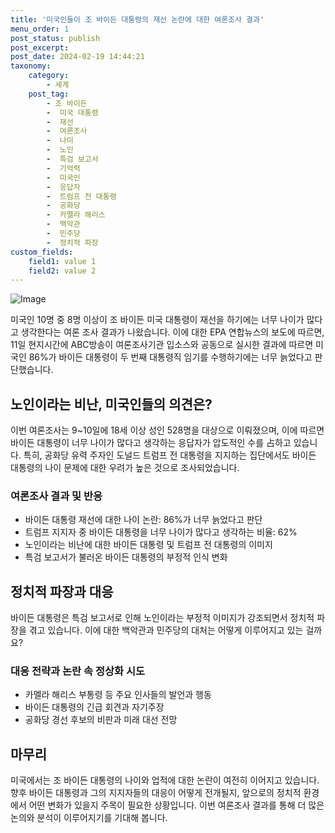 ```yaml
---
title: '미국인들이 조 바이든 대통령의 재선 논란에 대한 여론조사 결과'
menu_order: 1
post_status: publish
post_excerpt: 
post_date: 2024-02-19 14:44:21
taxonomy:
    category:
        - 세계
    post_tag:
        - 조 바이든
        -  미국 대통령
        -  재선
        -  여론조사
        -  나이
        -  노인
        -  특검 보고서
        -  기억력
        -  미국인
        -  응답자
        -  트럼프 전 대통령
        -  공화당
        -  카멜라 해리스
        -  백악관
        -  민주당
        -  정치적 파장
custom_fields:
    field1: value 1
    field2: value 2
---
```


![Image](https://imgnews.pstatic.net/image/030/2024/02/13/0003180632_001_20240213171901061.png?type=w647)

미국인 10명 중 8명 이상이 조 바이든 미국 대통령이 재선을 하기에는 너무 나이가 많다고 생각한다는 여론 조사 결과가 나왔습니다. 이에 대한 EPA 연합뉴스의 보도에 따르면, 11일 현지시간에 ABC방송이 여론조사기관 입소스와 공동으로 실시한 결과에 따르면 미국인 86%가 바이든 대통령이 두 번째 대통령직 임기를 수행하기에는 너무 늙었다고 판단했습니다.
## 노인이라는 비난, 미국인들의 의견은?
이번 여론조사는 9~10일에 18세 이상 성인 528명을 대상으로 이뤄졌으며, 이에 따르면 바이든 대통령이 너무 나이가 많다고 생각하는 응답자가 압도적인 수를 占하고 있습니다. 특히, 공화당 유력 주자인 도널드 트럼프 전 대통령을 지지하는 집단에서도 바이든 대통령의 나이 문제에 대한 우려가 높은 것으로 조사되었습니다.
### 여론조사 결과 및 반응
- 바이든 대통령 재선에 대한 나이 논란: 86%가 너무 늙었다고 판단
- 트럼프 지지자 중 바이든 대통령을 너무 나이가 많다고 생각하는 비율: 62%
- 노인이라는 비난에 대한 바이든 대통령 및 트럼프 전 대통령의 이미지
- 특검 보고서가 불러온 바이든 대통령의 부정적 인식 변화
## 정치적 파장과 대응
바이든 대통령은 특검 보고서로 인해 노인이라는 부정적 이미지가 강조되면서 정치적 파장을 겪고 있습니다. 이에 대한 백악관과 민주당의 대처는 어떻게 이루어지고 있는 걸까요?
### 대응 전략과 논란 속 정상화 시도
- 카멜라 해리스 부통령 등 주요 인사들의 발언과 행동
- 바이든 대통령의 긴급 회견과 자기주장
- 공화당 경선 후보의 비판과 미래 대선 전망
## 마무리
미국에서는 조 바이든 대통령의 나이와 업적에 대한 논란이 여전히 이어지고 있습니다. 향후 바이든 대통령과 그의 지지자들의 대응이 어떻게 전개될지, 앞으로의 정치적 환경에서 어떤 변화가 있을지 주목이 필요한 상황입니다. 이번 여론조사 결과를 통해 더 많은 논의와 분석이 이루어지기를 기대해 봅니다.

